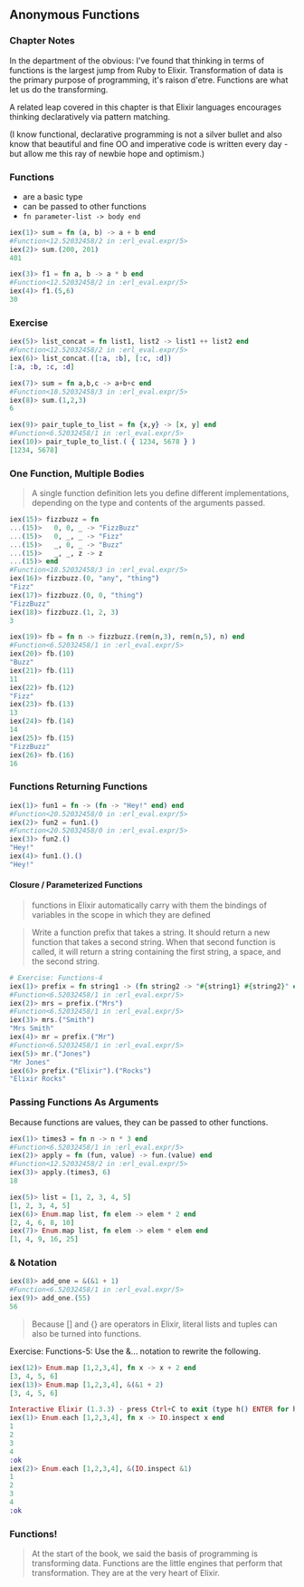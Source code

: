 ## Anonymous Functions

### Chapter Notes

In the department of the obvious: I've found that thinking in terms of functions is the largest jump from Ruby to Elixir. Transformation of data is the primary purpose of programming, it's raison d'etre. Functions are what let us do the transforming.

A related leap covered in this chapter is that Elixir languages encourages thinking declaratively via pattern matching.

(I know functional, declarative programming is not a silver bullet and also know that beautiful and fine OO and imperative code is written every day - but allow me this ray of newbie hope and optimism.)

### Functions

* are a basic type
* can be passed to other functions
* `fn parameter-list -> body end`

```Elixir
iex(1)> sum = fn (a, b) -> a + b end
#Function<12.52032458/2 in :erl_eval.expr/5>
iex(2)> sum.(200, 201)
401
```

```Elixir
iex(3)> f1 = fn a, b -> a * b end
#Function<12.52032458/2 in :erl_eval.expr/5>
iex(4)> f1.(5,6)
30
```

### Exercise
```Elixir
iex(5)> list_concat = fn list1, list2 -> list1 ++ list2 end
#Function<12.52032458/2 in :erl_eval.expr/5>
iex(6)> list_concat.([:a, :b], [:c, :d])
[:a, :b, :c, :d]
```

```Elixir
iex(7)> sum = fn a,b,c -> a+b+c end
#Function<18.52032458/3 in :erl_eval.expr/5>
iex(8)> sum.(1,2,3)
6
```

```Elixir
iex(9)> pair_tuple_to_list = fn {x,y} -> [x, y] end
#Function<6.52032458/1 in :erl_eval.expr/5>
iex(10)> pair_tuple_to_list.( { 1234, 5678 } )
[1234, 5678]
```

### One Function, Multiple Bodies

> A single function definition lets you define different implementations, depending on the type and contents of the arguments passed.

```Elixir
iex(15)> fizzbuzz = fn    
...(15)>   0, 0, _ -> "FizzBuzz"
...(15)>   0, _, _ -> "Fizz"
...(15)>   _, 0, _ -> "Buzz"
...(15)>   _, _, z -> z
...(15)> end
#Function<18.52032458/3 in :erl_eval.expr/5>
iex(16)> fizzbuzz.(0, "any", "thing")
"Fizz"
iex(17)> fizzbuzz.(0, 0, "thing")    
"FizzBuzz"
iex(18)> fizzbuzz.(1, 2, 3)      
3
```

```Elixir
iex(19)> fb = fn n -> fizzbuzz.(rem(n,3), rem(n,5), n) end
#Function<6.52032458/1 in :erl_eval.expr/5>
iex(20)> fb.(10)
"Buzz"
iex(21)> fb.(11)
11
iex(22)> fb.(12)
"Fizz"
iex(23)> fb.(13)
13
iex(24)> fb.(14)
14
iex(25)> fb.(15)
"FizzBuzz"
iex(26)> fb.(16)
16
```

### Functions Returning Functions

```Elixir
iex(1)> fun1 = fn -> (fn -> "Hey!" end) end
#Function<20.52032458/0 in :erl_eval.expr/5>
iex(2)> fun2 = fun1.()
#Function<20.52032458/0 in :erl_eval.expr/5>
iex(3)> fun2.()
"Hey!"
iex(4)> fun1.().()
"Hey!"
```

#### Closure / Parameterized Functions

> functions in Elixir automatically carry with them the bindings of variables in the scope in which they are defined

> Write a function prefix that takes a string. It should return a new function that takes a second string. When that second function is called, it will return a string containing the first string, a space, and the second string.

```Elixir
# Exercise: Functions-4
iex(1)> prefix = fn string1 -> (fn string2 -> "#{string1} #{string2}" end) end
#Function<6.52032458/1 in :erl_eval.expr/5>
iex(2)> mrs = prefix.("Mrs")
#Function<6.52032458/1 in :erl_eval.expr/5>
iex(3)> mrs.("Smith")
"Mrs Smith"
iex(4)> mr = prefix.("Mr")
#Function<6.52032458/1 in :erl_eval.expr/5>
iex(5)> mr.("Jones")
"Mr Jones"
iex(6)> prefix.("Elixir").("Rocks")
"Elixir Rocks"
```

### Passing Functions As Arguments

Because functions are values, they can be passed to other functions.

```Elixir
iex(1)> times3 = fn n -> n * 3 end
#Function<6.52032458/1 in :erl_eval.expr/5>
iex(2)> apply = fn (fun, value) -> fun.(value) end
#Function<12.52032458/2 in :erl_eval.expr/5>
iex(3)> apply.(times3, 6)
18
```

```Elixir
iex(5)> list = [1, 2, 3, 4, 5]
[1, 2, 3, 4, 5]
iex(6)> Enum.map list, fn elem -> elem * 2 end
[2, 4, 6, 8, 10]
iex(7)> Enum.map list, fn elem -> elem * elem end
[1, 4, 9, 16, 25]
```

### & Notation

```Elixir
iex(8)> add_one = &(&1 + 1)
#Function<6.52032458/1 in :erl_eval.expr/5>
iex(9)> add_one.(55)
56
```

> Because [] and {} are operators in Elixir, literal lists and tuples can also be turned into functions.

Exercise: Functions-5: Use the &... notation to rewrite the following.

```Elixir
iex(12)> Enum.map [1,2,3,4], fn x -> x + 2 end
[3, 4, 5, 6]
iex(13)> Enum.map [1,2,3,4], &(&1 + 2)
[3, 4, 5, 6]

Interactive Elixir (1.3.3) - press Ctrl+C to exit (type h() ENTER for help)
iex(1)> Enum.each [1,2,3,4], fn x -> IO.inspect x end
1
2
3
4
:ok    
iex(2)> Enum.each [1,2,3,4], &(IO.inspect &1)
1
2
3
4
:ok
```

### Functions!

> At the start of the book, we said the basis of programming is transforming data. Functions are the little engines that perform that transformation. They are at the very heart of Elixir.
